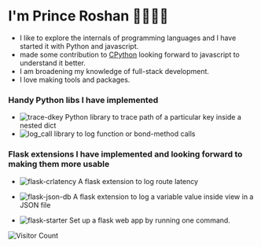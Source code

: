 
# I'm Prince Roshan 👋🏾👨‍💻

  - I like to explore the internals of programming languages and I have started it with Python and javascript.
  - made some contribution to [CPython](https://github.com/search?q=repo%3Apython%2Fcpython+author%3AAgent-Hellboy+is%3Amerged&type=pullrequests) looking forward to javascript to understand it better.
  - I am broadening my knowledge of full-stack development. 
  - I love making tools and packages.

### Handy Python libs I have implemented

  - ![trace-dkey](https://github.com/Agent-Hellboy/trace-dkey) Python library to trace path of a particular key inside a nested dict 
  - ![log_call](https://github.com/Agent-Hellboy/log_call) library to log function or bond-method calls
    
### Flask extensions I have implemented and looking forward to making them more usable 


   - ![flask-crlatency](https://github.com/Agent-Hellboy/flask-crlatency/) A flask extension to log route latency
  
   - ![flask-json-db](https://github.com/Agent-Hellboy/flask-json-db) A flask extension to log a variable value inside view in a JSON file
  
   - ![flask-starter](https://github.com/Agent-Hellboy/flask-starter) Set up a flask web app by running one command.

![Visitor Count](https://profile-counter.glitch.me/Agent-Hellboy/count.svg)
